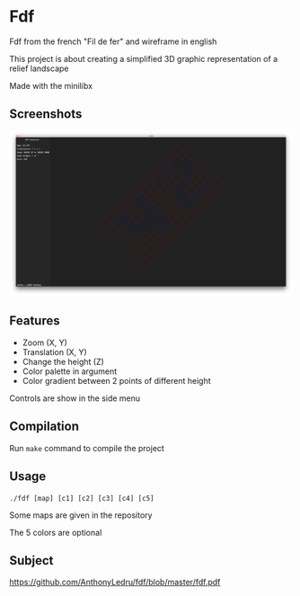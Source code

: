 # Fdf

Fdf from the french "Fil de fer" and wireframe in english

This project is about creating a simplified 3D graphic representation of a
relief landscape

Made with the minilibx

## Screenshots

![alt text](https://github.com/AnthonyLedru/fdf/blob/master/screenshots/42_fdf.png)

## Features

- Zoom (X, Y)
- Translation (X, Y)
- Change the height (Z)
- Color palette in argument
- Color gradient between 2 points of different height

Controls are show in the side menu

## Compilation

Run `make` command to compile the project

## Usage

```
./fdf [map] [c1] [c2] [c3] [c4] [c5]
```
Some maps are given in the repository

The 5 colors are optional

## Subject 
 
https://github.com/AnthonyLedru/fdf/blob/master/fdf.pdf

